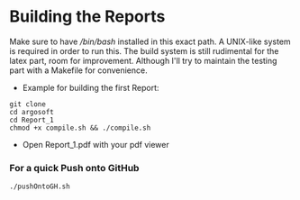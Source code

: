 # Building the Reports
Make sure to have */bin/bash* installed in this exact path.
A UNIX-like system is required in order to run this.
The build system is still rudimental for the latex part, 
room for improvement. Although I'll try to maintain the testing part
with a Makefile for convenience.

- Example for building the first Report:

```
git clone 
cd argosoft
cd Report_1
chmod +x compile.sh && ./compile.sh
```

- Open Report_1.pdf with your pdf viewer

### For a quick Push onto GitHub

```
./pushOntoGH.sh
```

